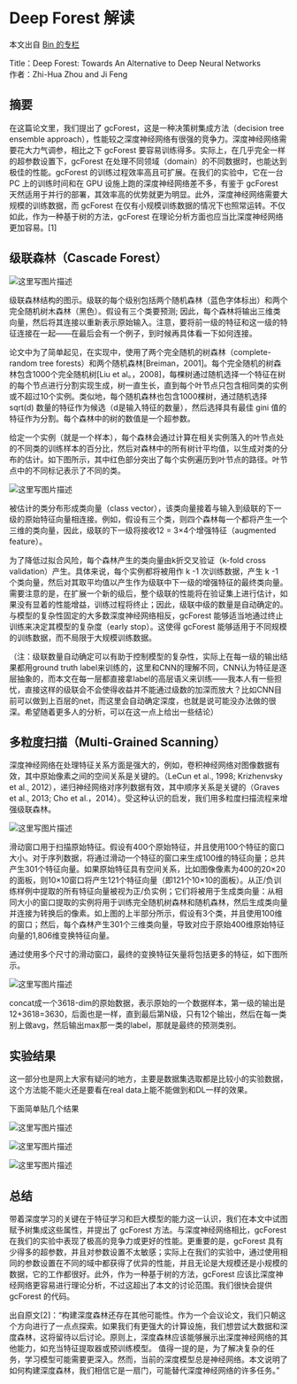 <!--yml
category: 深度学习
date: 2022-07-01 00:00:00
-->

# Deep Forest 解读

本文出自 [Bin 的专栏](blog.csdn.net/xbinworld)

Title：Deep Forest: Towards An Alternative to Deep Neural Networks   
作者：Zhi-Hua Zhou and Ji Feng

摘要
--

在这篇论文里，我们提出了 gcForest，这是一种决策树集成方法（decision tree ensemble approach），性能较之深度神经网络有很强的竞争力。深度神经网络需要花大力气调参，相比之下 gcForest 要容易训练得多。实际上，在几乎完全一样的超参数设置下，gcForest 在处理不同领域（domain）的不同数据时，也能达到极佳的性能。gcForest 的训练过程效率高且可扩展。在我们的实验中，它在一台 PC 上的训练时间和在 GPU 设施上跑的深度神经网络差不多，有鉴于 gcForest 天然适用于并行的部署，其效率高的优势就更为明显。此外，深度神经网络需要大规模的训练数据，而 gcForest 在仅有小规模训练数据的情况下也照常运转。不仅如此，作为一种基于树的方法，gcForest 在理论分析方面也应当比深度神经网络更加容易。\[1\]

级联森林（Cascade Forest）
--------------------

![这里写图片描述](https://img-blog.csdn.net/20170305230315119?watermark/2/text/aHR0cDovL2Jsb2cuY3Nkbi5uZXQveGJpbndvcmxk/font/5a6L5L2T/fontsize/400/fill/I0JBQkFCMA==/dissolve/70/gravity/SouthEast)

级联森林结构的图示。级联的每个级别包括两个随机森林（蓝色字体标出）和两个完全随机树木森林（黑色）。假设有三个类要预测; 因此，每个森林将输出三维类向量，然后将其连接以重新表示原始输入。注意，要将前一级的特征和这一级的特征连接在一起——在最后会有一个例子，到时候再具体看一下如何连接。

论文中为了简单起见，在实现中，使用了两个完全随机的树森林（complete-random tree forests）和两个随机森林\[Breiman，2001\]。每个完全随机的树森林包含1000个完全随机树\[Liu et al。，2008\]，每棵树通过随机选择一个特征在树的每个节点进行分割实现生成，树一直生长，直到每个叶节点只包含相同类的实例或不超过10个实例。类似地，每个随机森林也包含1000棵树，通过随机选择sqrt(d) 数量的特征作为候选（d是输入特征的数量），然后选择具有最佳 gini 值的特征作为分割。每个森林中的树的数值是一个超参数。

给定一个实例（就是一个样本），每个森林会通过计算在相关实例落入的叶节点处的不同类的训练样本的百分比，然后对森林中的所有树计平均值，以生成对类的分布的估计。如下图所示，其中红色部分突出了每个实例遍历到叶节点的路径。叶节点中的不同标记表示了不同的类。

![这里写图片描述](https://img-blog.csdn.net/20170305230948452?watermark/2/text/aHR0cDovL2Jsb2cuY3Nkbi5uZXQveGJpbndvcmxk/font/5a6L5L2T/fontsize/400/fill/I0JBQkFCMA==/dissolve/70/gravity/SouthEast)

被估计的类分布形成类向量（class vector），该类向量接着与输入到级联的下一级的原始特征向量相连接。例如，假设有三个类，则四个森林每一个都将产生一个三维的类向量，因此，级联的下一级将接收12 = 3×4个增强特征（augmented feature）。

为了降低过拟合风险，每个森林产生的类向量由k折交叉验证（k-fold cross validation）产生。具体来说，每个实例都将被用作 k -1 次训练数据，产生 k -1 个类向量，然后对其取平均值以产生作为级联中下一级的增强特征的最终类向量。需要注意的是，在扩展一个新的级后，整个级联的性能将在验证集上进行估计，如果没有显着的性能增益，训练过程将终止；因此，级联中级的数量是自动确定的。与模型的复杂性固定的大多数深度神经网络相反，gcForest 能够适当地通过终止训练来决定其模型的复杂度（early stop）。这使得 gcForest 能够适用于不同规模的训练数据，而不局限于大规模训练数据。

（注：级联数量自动确定可以有助于控制模型的复杂性，实际上在每一级的输出结果都用ground truth label来训练的，这里和CNN的理解不同，CNN认为特征是逐层抽象的，而本文在每一层都直接拿label的高层语义来训练——我本人有一些担忧，直接这样的级联会不会使得收益并不能通过级数的加深而放大？比如CNN目前可以做到上百层的net，而这里会自动确定深度，也就是说可能没办法做的很深。希望随着更多人的分析，可以在这一点上给出一些结论）

多粒度扫描（Multi-Grained Scanning）
-----------------------------

深度神经网络在处理特征关系方面是强大的，例如，卷积神经网络对图像数据有效，其中原始像素之间的空间关系是关键的。（LeCun et al., 1998; Krizhenvsky et al., 2012），递归神经网络对序列数据有效，其中顺序关系是关键的（Graves et al., 2013; Cho et al.，2014）。受这种认识的启发，我们用多粒度扫描流程来增强级联森林。

![这里写图片描述](https://img-blog.csdn.net/20170305233438302?watermark/2/text/aHR0cDovL2Jsb2cuY3Nkbi5uZXQveGJpbndvcmxk/font/5a6L5L2T/fontsize/400/fill/I0JBQkFCMA==/dissolve/70/gravity/SouthEast)

滑动窗口用于扫描原始特征。假设有400个原始特征，并且使用100个特征的窗口大小。对于序列数据，将通过滑动一个特征的窗口来生成100维的特征向量；总共产生301个特征向量。如果原始特征具有空间关系，比如图像像素为400的20×20的面板，则10×10窗口将产生121个特征向量（即121个10×10的面板）。从正/负训练样例中提取的所有特征向量被视为正/负实例；它们将被用于生成类向量：从相同大小的窗口提取的实例将用于训练完全随机树森林和随机森林，然后生成类向量并连接为转换后的像素。如上图的上半部分所示，假设有3个类，并且使用100维的窗口；然后，每个森林产生301个三维类向量，导致对应于原始400维原始特征向量的1,806维变换特征向量。

通过使用多个尺寸的滑动窗口，最终的变换特征矢量将包括更多的特征，如下图所示。

![这里写图片描述](https://img-blog.csdn.net/20170305234423503?watermark/2/text/aHR0cDovL2Jsb2cuY3Nkbi5uZXQveGJpbndvcmxk/font/5a6L5L2T/fontsize/400/fill/I0JBQkFCMA==/dissolve/70/gravity/SouthEast)

concat成一个3618-dim的原始数据，表示原始的一个数据样本，第一级的输出是12+3618=3630，后面也是一样，直到最后第N级，只有12个输出，然后在每一类别上做avg，然后输出max那一类的label，那就是最终的预测类别。

实验结果
----

这一部分也是网上大家有疑问的地方，主要是数据集选取都是比较小的实验数据，这个方法能不能火还是要看在real data上能不能做到和DL一样的效果。

下面简单贴几个结果

![这里写图片描述](https://img-blog.csdn.net/20170305235055534?watermark/2/text/aHR0cDovL2Jsb2cuY3Nkbi5uZXQveGJpbndvcmxk/font/5a6L5L2T/fontsize/400/fill/I0JBQkFCMA==/dissolve/70/gravity/SouthEast)

![这里写图片描述](https://img-blog.csdn.net/20170305235101518?watermark/2/text/aHR0cDovL2Jsb2cuY3Nkbi5uZXQveGJpbndvcmxk/font/5a6L5L2T/fontsize/400/fill/I0JBQkFCMA==/dissolve/70/gravity/SouthEast)

![这里写图片描述](https://img-blog.csdn.net/20170305235115215?watermark/2/text/aHR0cDovL2Jsb2cuY3Nkbi5uZXQveGJpbndvcmxk/font/5a6L5L2T/fontsize/400/fill/I0JBQkFCMA==/dissolve/70/gravity/SouthEast)

总结
--

带着深度学习的关键在于特征学习和巨大模型的能力这一认识，我们在本文中试图赋予树集成这些属性，并提出了 gcForest 方法。与深度神经网络相比，gcForest在我们的实验中表现了极高的竞争力或更好的性能。更重要的是，gcForest 具有少得多的超参数，并且对参数设置不太敏感；实际上在我们的实验中，通过使用相同的参数设置在不同的域中都获得了优异的性能，并且无论是大规模还是小规模的数据，它的工作都很好。此外，作为一种基于树的方法，gcForest 应该比深度神经网络更容易进行理论分析，不过这超出了本文的讨论范围。我们很快会提供 gcForest 的代码。

出自原文\[2\]：“构建深度森林还存在其他可能性。作为一个会议论文，我们只朝这个方向进行了一点点探索。如果我们有更强大的计算设施，我们想尝试大数据和深度森林，这将留待以后讨论。原则上，深度森林应该能够展示出深度神经网络的其他能力，如充当特征提取器或预训练模型。 值得一提的是，为了解决复杂的任务，学习模型可能需要更深入。然而，当前的深度模型总是神经网络。本文说明了如何构建深度森林，我们相信它是一扇门，可能替代深度神经网络的许多任务。”
